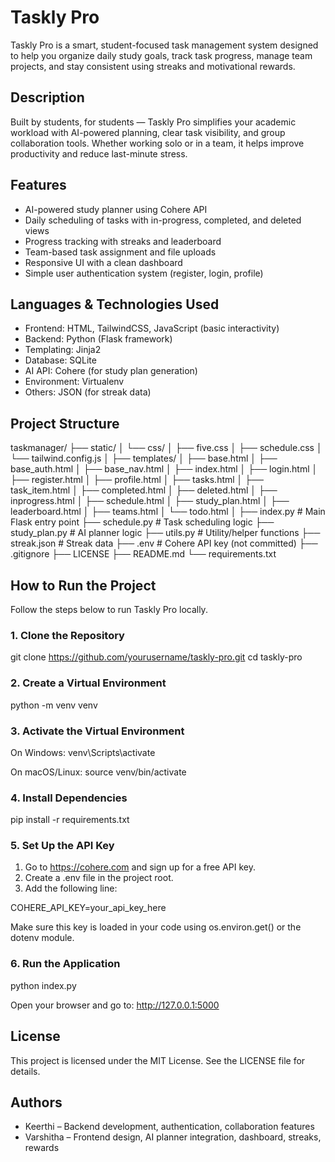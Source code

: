 # Taskly Pro

Taskly Pro is a smart, student-focused task management system designed to help you organize daily study goals, track task progress, manage team projects, and stay consistent using streaks and motivational rewards.

## Description

Built by students, for students — Taskly Pro simplifies your academic workload with AI-powered planning, clear task visibility, and group collaboration tools. Whether working solo or in a team, it helps improve productivity and reduce last-minute stress.

## Features

- AI-powered study planner using Cohere API
- Daily scheduling of tasks with in-progress, completed, and deleted views
- Progress tracking with streaks and leaderboard
- Team-based task assignment and file uploads
- Responsive UI with a clean dashboard
- Simple user authentication system (register, login, profile)

## Languages & Technologies Used

- Frontend: HTML, TailwindCSS, JavaScript (basic interactivity)
- Backend: Python (Flask framework)
- Templating: Jinja2
- Database: SQLite
- AI API: Cohere (for study plan generation)
- Environment: Virtualenv
- Others: JSON (for streak data)

## Project Structure

taskmanager/
├── static/
│   └── css/
│       ├── five.css
│       ├── schedule.css
│       └── tailwind.config.js
│
├── templates/
│   ├── base.html
│   ├── base_auth.html
│   ├── base_nav.html
│   ├── index.html
│   ├── login.html
│   ├── register.html
│   ├── profile.html
│   ├── tasks.html
│   ├── task_item.html
│   ├── completed.html
│   ├── deleted.html
│   ├── inprogress.html
│   ├── schedule.html
│   ├── study_plan.html
│   ├── leaderboard.html
│   ├── teams.html
│   └── todo.html
│
├── index.py              # Main Flask entry point
├── schedule.py           # Task scheduling logic
├── study_plan.py         # AI planner logic
├── utils.py              # Utility/helper functions
├── streak.json           # Streak data
├── .env                  # Cohere API key (not committed)
├── .gitignore
├── LICENSE
├── README.md
└── requirements.txt

## How to Run the Project

Follow the steps below to run Taskly Pro locally.

### 1. Clone the Repository

git clone https://github.com/yourusername/taskly-pro.git
cd taskly-pro

### 2. Create a Virtual Environment

python -m venv venv

### 3. Activate the Virtual Environment

On Windows:
venv\Scripts\activate

On macOS/Linux:
source venv/bin/activate

### 4. Install Dependencies

pip install -r requirements.txt

### 5. Set Up the API Key

1. Go to https://cohere.com and sign up for a free API key.
2. Create a .env file in the project root.
3. Add the following line:

COHERE_API_KEY=your_api_key_here

Make sure this key is loaded in your code using os.environ.get() or the dotenv module.

### 6. Run the Application

python index.py

Open your browser and go to: http://127.0.0.1:5000

## License

This project is licensed under the MIT License. See the LICENSE file for details.

## Authors

- Keerthi – Backend development, authentication, collaboration features
- Varshitha – Frontend design, AI planner integration, dashboard, streaks, rewards
